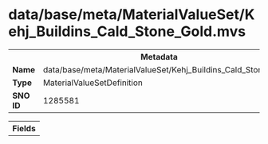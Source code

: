 <h1>data/base/meta/MaterialValueSet/Kehj_Buildins_Cald_Stone_Gold.mvs</h1><table><tr><th colspan="100%">Metadata</th></tr><tr><td><b>Name</b></td><td>data/base/meta/MaterialValueSet/Kehj_Buildins_Cald_Stone_Gold.mvs</td></tr><tr><td><b>Type</b></td><td>MaterialValueSetDefinition</td></tr><tr><td><b>SNO ID</b></td><td>1285581</td></tr></table>

<table><tr><th colspan="100%">Fields</th></tr></table>

